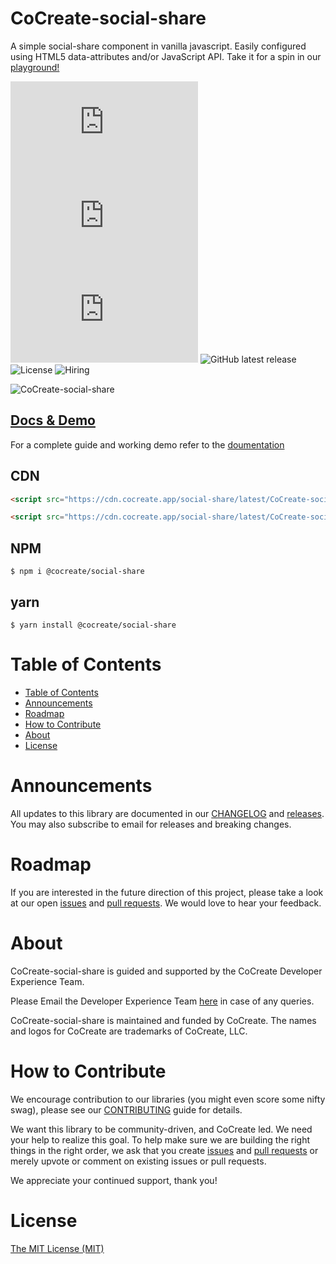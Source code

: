 # CoCreate-social-share

A simple social-share component in vanilla javascript. Easily configured using HTML5 data-attributes and/or JavaScript API. Take it for a spin in our [playground!](https://cocreate.app/docs/social-share)

![minified](https://img.badgesize.io/https://cdn.cocreate.app/social-share/latest/CoCreate-social-share.min.js?style=flat-square&label=minified&color=orange)
![gzip](https://img.badgesize.io/https://cdn.cocreate.app/social-share/latest/CoCreate-social-share.min.js?compression=gzip&style=flat-square&label=gzip&color=yellow)
![brotli](https://img.badgesize.io/https://cdn.cocreate.app/social-share/latest/CoCreate-social-share.min.js?compression=brotli&style=flat-square&label=brotli)
![GitHub latest release](https://img.shields.io/github/v/release/CoCreate-app/CoCreate-social-share?style=flat-square)
![License](https://img.shields.io/github/license/CoCreate-app/CoCreate-social-share?style=flat-square)
![Hiring](https://img.shields.io/static/v1?style=flat-square&label=&message=Hiring&color=blueviolet)

![CoCreate-social-share](https://cdn.cocreate.app/docs/CoCreate-social-share.gif)

## [Docs & Demo](https://cocreate.app/docs/social-share)

For a complete guide and working demo refer to the [doumentation](https://cocreate.app/docs/social-share)

## CDN

```html
<script src="https://cdn.cocreate.app/social-share/latest/CoCreate-social-share.min.js"></script>
```

```html
<script src="https://cdn.cocreate.app/social-share/latest/CoCreate-social-share.min.css"></script>
```

## NPM

```shell
$ npm i @cocreate/social-share
```

## yarn

```shell
$ yarn install @cocreate/social-share
```

# Table of Contents

- [Table of Contents](#table-of-contents)
- [Announcements](#announcements)
- [Roadmap](#roadmap)
- [How to Contribute](#how-to-contribute)
- [About](#about)
- [License](#license)

<a name="announcements"></a>

# Announcements

All updates to this library are documented in our [CHANGELOG](https://github.com/CoCreate-app/CoCreate-social-share/blob/master/CHANGELOG.md) and [releases](https://github.com/CoCreate-app/CoCreate-social-share/releases). You may also subscribe to email for releases and breaking changes.

<a name="roadmap"></a>

# Roadmap

If you are interested in the future direction of this project, please take a look at our open [issues](https://github.com/CoCreate-app/CoCreate-social-share/issues) and [pull requests](https://github.com/CoCreate-app/CoCreate-social-share/pulls). We would love to hear your feedback.

<a name="about"></a>

# About

CoCreate-social-share is guided and supported by the CoCreate Developer Experience Team.

Please Email the Developer Experience Team [here](mailto:develop@cocreate.app) in case of any queries.

CoCreate-social-share is maintained and funded by CoCreate. The names and logos for CoCreate are trademarks of CoCreate, LLC.

<a name="contribute"></a>

# How to Contribute

We encourage contribution to our libraries (you might even score some nifty swag), please see our [CONTRIBUTING](https://github.com/CoCreate-app/CoCreate-social-share/blob/master/CONTRIBUTING.md) guide for details.

We want this library to be community-driven, and CoCreate led. We need your help to realize this goal. To help make sure we are building the right things in the right order, we ask that you create [issues](https://github.com/CoCreate-app/CoCreate-social-share/issues) and [pull requests](https://github.com/CoCreate-app/CoCreate-social-share/pulls) or merely upvote or comment on existing issues or pull requests.

We appreciate your continued support, thank you!

# License

[The MIT License (MIT)](https://github.com/CoCreate-app/CoCreate-social-share/blob/master/LICENSE)
